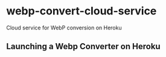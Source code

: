 # webp-convert-cloud-service
Cloud service for WebP conversion on Heroku

## Launching a Webp Converter on Heroku

